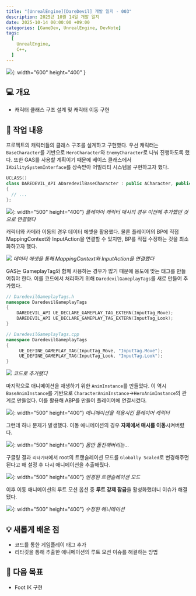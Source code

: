 ```yaml
---
title: "[UnrealEngine][DareDevil] 개발 일지 - 003"
description: 2025년 10월 14일 개발 일지
date: 2025-10-14 00:00:00 +09:00
categories: [GameDev, UnrealEngine, DevNote]
tags:
  [
    UnrealEngine,
    C++,
  ]
---
```


![](/assets/img/post/Daredevil/Daredevil.png){: width="600" height="400" }

## 💻 개요

- 캐릭터 클래스 구조 설계 및 캐릭터 이동 구현

## 🤔 작업 내용

프로젝트의 캐릭터들의 클래스 구조를 설계하고 구현했다. 우선 캐릭터는 `BaseCharacter`를 기반으로 `HeroCharacter`와 `EnemyCharacter`로 나눠 진행하도록 했다. 또한 GAS를 사용할 계획이기 때문에 베이스 클래스에서 `IAbilitySystemInterface`를 상속받아 어빌리티 시스템을 구현하고자 했다.

```c++
UCLASS()
class DAREDEVIL_API ADaredevilBaseCharacter : public ACharacter, public IAbilitySystemInterface
{
  // ...
};
```

![](/assets/img/post/Daredevil/CharacterSettings/set-player-mesh.png){: width="500" height="400"}
_플레이어 캐릭터 매시의 경우 이전에 추가했던 것으로 연결했다_

캐릭터와 카메라 이동의 경우 데이터 에셋을 활용했다. 물론 플레이어의 BP에 직접 MappingContext와 InputAction을 연결할 수 있지만, BP를 직접 수정하는 것을 최소화하고자 했다. 

![](/assets/img/post/Daredevil/CharacterSettings/input-data-asset.png)
_데이터 에셋을 통해 MappingContext와 InputAction을 연결했다_

GAS는 GameplayTag와 함께 사용하는 경우가 많기 때문에 용도에 맞는 태그를 만들어줘야 한다. 이를 코드에서 처리하기 위해 `DaredevilGameplayTags`를 새로 만들어 추가했다.

```c++
// DaredevilGameplayTags.h
namespace DaredevilGameplayTags
{
	DAREDEVIL_API UE_DECLARE_GAMEPLAY_TAG_EXTERN(InputTag_Move);
	DAREDEVIL_API UE_DECLARE_GAMEPLAY_TAG_EXTERN(InputTag_Look);
}

// DaredevilGameplayTags.cpp
namespace DaredevilGameplayTags
{
	 UE_DEFINE_GAMEPLAY_TAG(InputTag_Move, "InputTag.Move");
	 UE_DEFINE_GAMEPLAY_TAG(InputTag_Look, "InputTag.Look");
}
```

![](assets/img/post/Daredevil/CharacterSettings/added-gameplay-tag.png)
_코드로 추가됐다_

마지막으로 애니메이션을 재생하기 위한 `AnimInstance`를 만들었다. 이 역시 `BaseAnimInstance`를 기반으로 `CharacterAnimInstance`->`HeroAnimInstance`의 관계로 만들었다. 이를 활용해 ABP를 만들어 플레이어에 연결시켰다.

![](/assets/img/post/Daredevil/CharacterSettings/apply-animinstance.png){: width="500" height="400"}
_애니메이션을 적용시킨 플레이어 캐릭터_

그런데 하나 문제가 발생했다. 이동 애니메이션의 경우 **자체에서 매시를 이동**시켜버렸다.

![](/assets/img/post/Daredevil/CharacterSettings/move-the-mesh-from-the-animation-itself.png){: width="500" height="400"}
_몸만 돌진해버리는..._

구글링 결과 `리타기터`에서 root의 트랜슬레이션 모드를 `Globally Scaled`로 변경해주면 된다고 해 설정 후 다시 애니메이션을 추출해줬다.

![](/assets/img/post/Daredevil/CharacterSettings/changed-translation-mode.png){: width="500" height="400"}
_변경된 트랜슬레이션 모드_

이후 이동 애니메이션의 루트 모션 옵션 중 **루트 강제 잠금**을 활성화했더니 이슈가 해결됐다.

![](/assets/img/post/Daredevil/CharacterSettings/modifying-root-motion.png){: width="500" height="400"}
_수정된 애니메이션_

## 💡 새롭게 배운 점

- 코드를 통한 게임플레이 태그 추가
- 리타깃을 통해 추출한 애니메이션의 루트 모션 이슈를 해결하는 방법

## 🚀 다음 목표

- Foot IK 구현